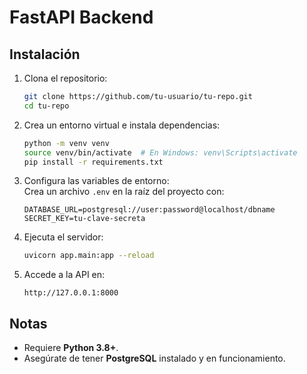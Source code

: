 
# FastAPI Backend  

## Instalación  

1. Clona el repositorio:  
   ```bash
   git clone https://github.com/tu-usuario/tu-repo.git
   cd tu-repo
   ```

2. Crea un entorno virtual e instala dependencias:  
   ```bash
   python -m venv venv
   source venv/bin/activate  # En Windows: venv\Scripts\activate
   pip install -r requirements.txt
   ```

3. Configura las variables de entorno:  
   Crea un archivo `.env` en la raíz del proyecto con:  
   ```env
   DATABASE_URL=postgresql://user:password@localhost/dbname
   SECRET_KEY=tu-clave-secreta
   ```

4. Ejecuta el servidor:  
   ```bash
   uvicorn app.main:app --reload
   ```

5. Accede a la API en:  
   ```
   http://127.0.0.1:8000
   ```

## Notas  
- Requiere **Python 3.8+**.  
- Asegúrate de tener **PostgreSQL** instalado y en funcionamiento.  
```